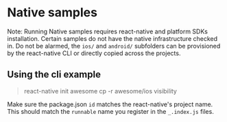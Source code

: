 Native samples
=======
Note: Running Native samples requires react-native and platform SDKs installation.
Certain samples do not have the native infrastructure checked in. Do not be alarmed, the `ios/` and `android/` subfolders can be provisioned by the react-native CLI or directly copied across the projects.

## Using the cli example
> react-native init awesome
> cp -r awesome/ios visibility

Make sure the package.json `id` matches the react-native's project name. This should match the `runnable` name you register in the `_.index.js` files.